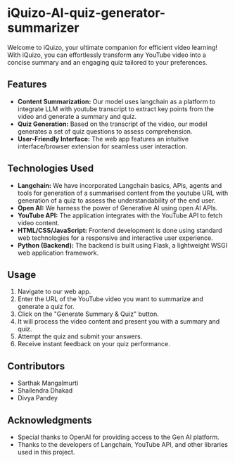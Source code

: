 # iQuizo-AI-quiz-generator-summarizer

Welcome to iQuizo, your ultimate companion for efficient video learning! With iQuizo, you can effortlessly transform any YouTube video into a concise summary and an engaging quiz tailored to your preferences.

## Features

- **Content Summarization:** Our model uses langchain as a platform to integrate LLM with youtube transcript to extract key points from the video and generate a summary and quiz.
- **Quiz Generation:** Based on the transcript of the video, our model generates a set of quiz questions to assess comprehension.
- **User-Friendly Interface:** The web app features an intuitive interface/browser extension for seamless user interaction.

## Technologies Used

- **Langchain:** We have incorporated Langchain basics, APIs, agents and tools for generation of a summarised content from the youtube URL with generation of a quiz to assess the understandability of the end user.
-  **Open AI:** We harness the power of Generative AI using open AI APIs.
- **YouTube API:** The application integrates with the YouTube API to fetch video content.
- **HTML/CSS/JavaScript:** Frontend development is done using standard web technologies for a responsive and interactive user experience.
- **Python (Backend):** The backend is built using Flask, a lightweight WSGI web application framework.

## Usage

1. Navigate to our web app.
2. Enter the URL of the YouTube video you want to summarize and generate a quiz for.
3. Click on the "Generate Summary & Quiz" button.
4. It will process the video content and present you with a summary and quiz.
5. Attempt the quiz and submit your answers.
6. Receive instant feedback on your quiz performance.

## Contributors

- Sarthak Mangalmurti
- Shailendra Dhakad
- Divya Pandey

## Acknowledgments

- Special thanks to OpenAI for providing access to the Gen AI platform.
- Thanks to the developers of Langchain, YouTube API, and other libraries used in this project.
